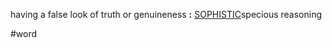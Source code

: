 having a false look of truth or genuineness **:** [SOPHISTIC](https://www.merriam-webster.com/dictionary/sophistic)specious reasoning

#word